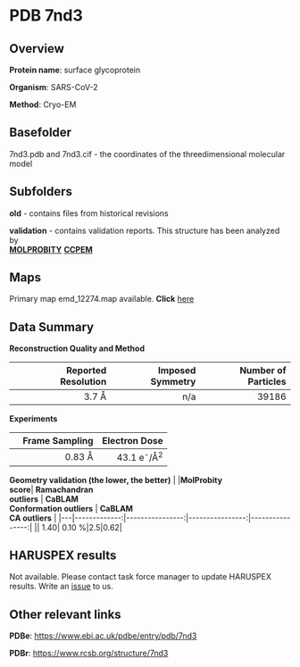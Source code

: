 # PDB 7nd3

## Overview

**Protein name**: surface glycoprotein

**Organism**: SARS-CoV-2

**Method**: Cryo-EM



## Basefolder

7nd3.pdb and 7nd3.cif - the coordinates of the threedimensional molecular model

## Subfolders



**old** - contains files from historical revisions

**validation** - contains validation reports. This structure has been analyzed by <br>  [**MOLPROBITY**](https://github.com/thorn-lab/coronavirus_structural_task_force/tree/master/pdb/surface_glycoprotein/SARS-CoV-2/7nd3/validation/molprobity)   [**CCPEM**](https://github.com/thorn-lab/coronavirus_structural_task_force/tree/master/pdb/surface_glycoprotein/SARS-CoV-2/7nd3/validation/ccpem-validation) 



## Maps

Primary map emd_12274.map available. **Click** [here](http://ftp.wwpdb.org/pub/emdb/structures/EMD-12274/map/) 

## Data Summary
**Reconstruction Quality and Method**

|   | Reported Resolution | Imposed Symmetry | Number of Particles |
|---|-------------:|----------------:|--------------:|
|   |3.7 Å|n/a|39186|

**Experiments**

|   | Frame Sampling | Electron Dose |
|---|-------------:|----------------:|
|   |0.83 Å|43.1 e<sup>-</sup>/Å<sup>2</sup>|

**Geometry validation (the lower, the better)**
|   |**MolProbity<br>score**| **Ramachandran<br>outliers** | **CaBLAM<br>Conformation outliers** | **CaBLAM<br>CA outliers** |
|---|-------------:|----------------:|----------------:|----------------:|
||  1.40|  0.10 %|2.5|0.62|

## HARUSPEX results

Not available. Please contact task force manager to update HARUSPEX results. Write an [issue](https://github.com/thorn-lab/coronavirus_structural_task_force/issues) to us.

## Other relevant links 
**PDBe**:  https://www.ebi.ac.uk/pdbe/entry/pdb/7nd3
 
**PDBr**: https://www.rcsb.org/structure/7nd3 
